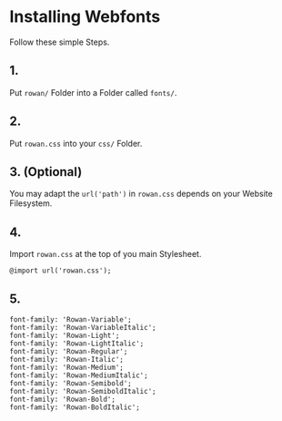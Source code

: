 # Installing Webfonts
Follow these simple Steps.

## 1.
Put `rowan/` Folder into a Folder called `fonts/`.

## 2.
Put `rowan.css` into your `css/` Folder.

## 3. (Optional)
You may adapt the `url('path')` in `rowan.css` depends on your Website Filesystem.

## 4.
Import `rowan.css` at the top of you main Stylesheet.

```
@import url('rowan.css');
```

## 5.


```
font-family: 'Rowan-Variable';
font-family: 'Rowan-VariableItalic';
font-family: 'Rowan-Light';
font-family: 'Rowan-LightItalic';
font-family: 'Rowan-Regular';
font-family: 'Rowan-Italic';
font-family: 'Rowan-Medium';
font-family: 'Rowan-MediumItalic';
font-family: 'Rowan-Semibold';
font-family: 'Rowan-SemiboldItalic';
font-family: 'Rowan-Bold';
font-family: 'Rowan-BoldItalic';
```

